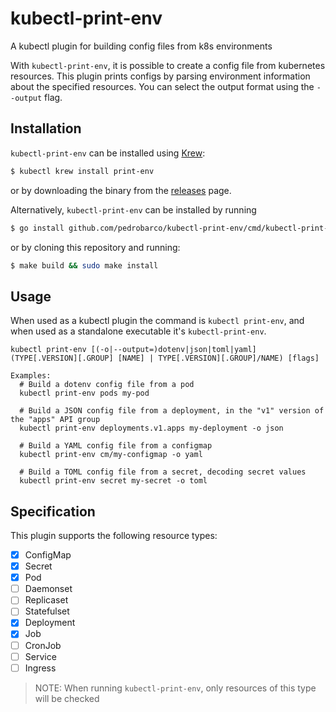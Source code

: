 # kubectl-print-env

A kubectl plugin for building config files from k8s environments

With `kubectl-print-env`, it is possible to create a config file from kubernetes
resources. This plugin prints configs by parsing environment information about
the specified resources. You can select the output format using the `--output`
flag.


## Installation

`kubectl-print-env` can be installed using [Krew](https://krew.sigs.k8s.io):

```bash
$ kubectl krew install print-env
```

or by downloading the binary from the [releases](https://github.com/pedrobarco/kubectl-print-env/releases) page.

Alternatively, `kubectl-print-env` can be installed by running

```bash
$ go install github.com/pedrobarco/kubectl-print-env/cmd/kubectl-print-env
```

or by cloning this repository and running:

```bash
$ make build && sudo make install
```


## Usage

When used as a kubectl plugin the command is `kubectl print-env`, and when
used as a standalone executable it's `kubectl-print-env`.


```
kubectl print-env [(-o|--output=)dotenv|json|toml|yaml] (TYPE[.VERSION][.GROUP] [NAME] | TYPE[.VERSION][.GROUP]/NAME) [flags]

Examples:
  # Build a dotenv config file from a pod
  kubectl print-env pods my-pod

  # Build a JSON config file from a deployment, in the "v1" version of the "apps" API group
  kubectl print-env deployments.v1.apps my-deployment -o json

  # Build a YAML config file from a configmap
  kubectl print-env cm/my-configmap -o yaml

  # Build a TOML config file from a secret, decoding secret values
  kubectl print-env secret my-secret -o toml
```

## Specification

This plugin supports the following resource types:
- [x] ConfigMap
- [x] Secret
- [x] Pod
- [ ] Daemonset
- [ ] Replicaset
- [ ] Statefulset
- [x] Deployment
- [x] Job
- [ ] CronJob
- [ ] Service
- [ ] Ingress

> NOTE: When running `kubectl-print-env`, only resources of this type will be checked
